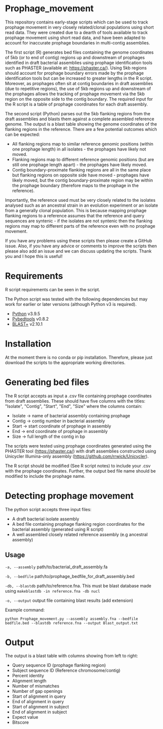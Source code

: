 # Prophage_movement
This repository contains early-stage scripts which can be used to track prophage movement in very closely related/clonal populations using short read data. They were created due to a dearth of tools available to track prophage movement using short read data, and have been adapted to account for inaccurate prophage boundaries in multi-contig assemblies. 

The first script (R) generates bed files containing the genome coordinates of 5kb (or to end of contig) regions up and downstream of prophages identified in draft bacterial assemblies using prophage identification tools such as PHASTER (available at: https://phaster.ca/). Using 5kb regions should account for prophage boundary errors made by the prophage identification tools but can be increased to greater lengths in the R script. Moreover, as prophages often sit at contig boundaries in draft assemblies (due to repetitive regions), the use of 5kb regions up and downstream of the prophages allows the tracking of prophage movement via the 5kb region on the opposite side to the contig boundary. The required input for the R script is a table of prophage coordinates for each draft assembly.

The second script (Python) parses out the 5kb flanking regions from the draft assemblies and blasts them against a complete assembled reference genome. The output is a blast table showing the genome coordinates of the flanking regions in the reference. There are a few potential outcomes which can be expected:

* All flanking regions map to similar reference genomic positions (within one prophage length) in all isolates - the prophages have likely not moved. 
* Flanking regions map to different reference genomic positions (but are still one prophage length apart) - the prophages have likely moved.
* Contig boundary-proximate flanking regions are all in the same place but flanking regions on opposite side have moved - prophages have likely moved, but the contig boundary-proximate region may be within the prophage boundary (therefore maps to the prophage in the reference).

Importantly, the reference used must be very closely related to the isolates analysed such as an ancestral strain in an evolution experiment or an isolate from a generally clonal population. This is because mapping prophage flanking regions to a reference assumes that the reference and query sequences are syntenic - if the isolates are not syntenic then the flanking regions may map to different parts of the reference even with no prophage movement. 

If you have any problems using these scripts then please create a GitHub issue. Also, if you have any advice or comments to improve the scripts then please also add an issue and we can discuss updating the scripts. Thank you and I hope this is useful!

# Requirements

R script requirements can be seen in the script.

The Python script was tested with the following dependencies but may work for earlier or later versions (although Python v3 is required).

* [Python](https://www.python.org/) v3.9.5
* [Pybedtools](https://daler.github.io/pybedtools/) v0.8.2
* [BLAST+](ftp://ftp.ncbi.nlm.nih.gov/blast/executables/blast+/) v2.10.1

# Installation

At the moment there is no conda or pip installation. Therefore, please just download the scripts to the appropriate working directories.

# Generating bed files

The R script accepts as input a .csv file containing prophage coordinates from draft assemblies. These should have five columns with the titles: "Isolate", "Contig", "Start", "End", "Size" where the columns contain:
* Isolate -> name of bacterial assembly containing prophage
* Contig -> contig number in bacterial assembly
* Start -> start coordinate of prophage in assembly
* End -> end coordinate of prophage in assembly
* Size -> full length of the contig in bp

The scripts were tested using prophage coordinates generated using the PHASTER tool (https://phaster.ca/) with draft assemblies constructed using Unicycler Illumina-only assembly (https://github.com/rrwick/Unicycler).

The R script should be modified (See R script notes) to include your .csv with the prophage coordinates. Further, the output bed file name should be modified to include the prophage name.

# Detecting prophage movement

The python script accepts three input files:
* A draft bacterial isolate assembly
* A bed file containing prophage flanking region coordinates for the bacterial assembly (generated using R script)
* A well assembled closely related reference assembly (e.g ancestral assembly)

## Usage

`-a, --assembly` path/to/bacterial_draft_assembly.fa

`-b, --bedfile` path/to/prophage_bedfile_for_draft_assembly.bed

`-db, --blastdb` path/to/reference.fna. This must be blast database made using `makeblastdb -in reference.fna -db nucl`

`-o, --output` output file containing blast results (add extension)

Example command:
```
python Prophage_movement.py --assembly assembly.fna --bedfile bedfile.bed --blastdb reference.fna --output Blast_output.txt
```

# Output

The output is a blast table with columns showing from left to right:
* Query sequence ID (prophage flanking region)
* Subject sequence ID (Reference chromosome/contig)
* Percent identity
* Alignment length
* Number of mismatches
* Number of gap openings
* Start of alignment in query
* End of alignment in query
* Start of alignment in subject
* End of alignment in subject
* Expect value
* Bitscore

